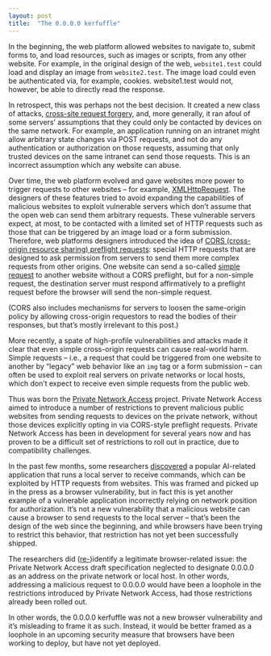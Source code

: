 ```yaml
---
layout: post
title:  "The 0.0.0.0 kerfuffle"
---
```


In the beginning, the web platform allowed websites to navigate to, submit forms
to, and load resources, such as images or scripts, from any other website. For
example, in the original design of the web, `website1.test` could load and display
an image from `website2.test`. The image load could even be authenticated via, for
example, cookies. website1.test would not, however, be able to directly read the
response.

In retrospect, this was perhaps not the best decision. It created a new class of
attacks,
[cross-site request forgery](https://en.wikipedia.org/wiki/Cross-site_request_forgery),
and, more generally, it ran afoul of some servers’ assumptions that they could
only be contacted by devices on the same network. For example, an application
running on an intranet might allow arbitrary state changes via POST requests,
and not do any authentication or authorization on those requests, assuming that
only trusted devices on the same intranet can send those requests. This is an
incorrect assumption which any website can abuse.

Over time, the web platform evolved and gave websites more power to trigger
requests to other websites – for example,
[XMLHttpRequest](https://developer.mozilla.org/en-US/docs/Web/API/XMLHttpRequest).
The designers of these features tried to avoid expanding the capabilities of
malicious websites to exploit vulnerable servers which don’t assume that the
open web can send them arbitrary requests. These vulnerable servers expect, at
most, to be contacted with a limited set of HTTP requests such as those that can
be triggered by an image load or a form submission. Therefore, web platforms
designers introduced the idea of
[CORS (cross-origin resource sharing) preflight requests](https://developer.mozilla.org/en-US/docs/Glossary/Preflight_request):
special HTTP requests that are designed to ask permission from servers to send
them more complex requests from other origins. One website can send a so-called
[simple request](https://developer.mozilla.org/en-US/docs/Web/HTTP/CORS#simple_requests)
to another website without a CORS preflight, but for a non-simple request, the
destination server must respond affirmatively to a preflight request before the
browser will send the non-simple request.

(CORS also includes mechanisms for servers to loosen the same-origin policy by
allowing cross-origin requestors to read the bodies of their responses, but
that’s mostly irrelevant to this post.)

More recently, a spate of high-profile vulnerabilities and attacks made it clear
that even simple cross-origin requests can cause real-world harm. Simple
requests – i.e., a request that could be triggered from one website to another
by “legacy” web behavior like an `img` tag or a form submission – can often be
used to exploit real servers on private networks or local hosts, which don’t
expect to receive even simple requests from the public web.

Thus was born the
[Private Network Access](https://wicg.github.io/private-network-access/) project.
Private Network Access aimed to introduce a number of restrictions to prevent
malicious public websites from sending requests to devices on the private
network, without those devices explicitly opting in via CORS-style preflight
requests. Private Network Access has been in development for several years now
and has proven to be a difficult set of restrictions to roll out in practice,
due to compatibility challenges.

In the past few months, some researchers
[discovered](https://www.oligo.security/blog/0-0-0-0-day-exploiting-localhost-apis-from-the-browser)
a popular AI-related application that runs a local server to receive commands,
which can be exploited by HTTP requests from websites. This was framed and
picked up in the press as a browser vulnerability, but in fact this is yet
another example of a vulnerable application incorrectly relying on network
position for authorization. It’s not a new vulnerability that a malicious
website can cause a browser to send requests to the local server – that’s been
the design of the web since the beginning, and while browsers have been trying
to restrict this behavior, that restriction has not yet been successfully
shipped.

The researchers did
([re-](https://github.com/WICG/private-network-access/issues/71))identify a
legitimate browser-related issue: the Private Network Access draft specification
neglected to designate 0.0.0.0 as an address on the private network or local
host. In other words, addressing a malicious request to 0.0.0.0 would have been
a loophole in the restrictions introduced by Private Network Access, had those
restrictions already been rolled out.

In other words, the 0.0.0.0 kerfuffle was not a new browser vulnerability and
it’s misleading to frame it as such. Instead, it would be better framed as a
loophole in an upcoming security measure that browsers have been working to
deploy, but have not yet deployed.
